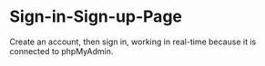 # Sign-in-Sign-up-Page
Create an account, then sign in, working in real-time because it is connected to phpMyAdmin.
